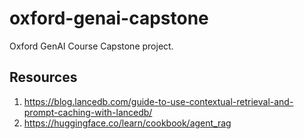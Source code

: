 # oxford-genai-capstone
Oxford GenAI Course Capstone project.

## Resources

1. https://blog.lancedb.com/guide-to-use-contextual-retrieval-and-prompt-caching-with-lancedb/
2. https://huggingface.co/learn/cookbook/agent_rag
